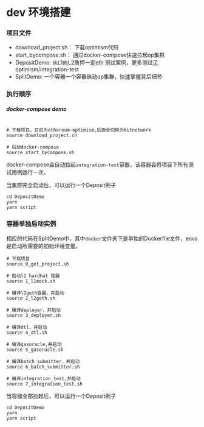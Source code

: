 # dev 环境搭建

### 项目文件
- download_project.sh： 下载optimism代码
- start_bycompose.sh： 通过docker-compose快速拉起op集群
- DepositDemo: 从L1向L2质押一定eth 测试案例，更多测试见optimism/integration-test
- SplitDemo: 一个容器一个容器启动op集群，快速掌握背后细节

### 执行顺序

##### docker-compose demo
```shell

# 下载项目，目前为ethereum-optimism,后面会切换为bitnetwork
source download_project.sh 

# 启动docker-compose
source start_bycompose.sh
```

docker-compose会自动拉起`integration-test`容器，该容器会将项目下所有测试用例运行一次。

当集群完全启动后，可以运行一个Deposit例子
```shell
cd DepositDemo
yarn
yarn script
```

### 容器单独启动实例
相应的代码在SplitDemo中，其中`docker`文件夹下是单独的Dockerfile文件，envs是启动所需要的初始环境变量。
```shell
# 下载项目
source 0_get_project.sh

# 启动l1 hardhat 容器
source 1_l1mock.sh

# 编译l2geth容器，并启动
source 2_l2geth.sh

# 编译deployer，并启动
source 3_deployer.sh

# 编译dtl，并启动
source 4_dtl.sh

# 编译gasoracle,并启动
source 5_gasoracle.sh

# 编译batch_submitter，并启动
source 6_batch_submitter.sh

# 编译integration_test,并启动
source 7_integration_test.sh

```


当容器全部拉起后，可以运行一个Deposit例子
```shell
cd DepositDemo
yarn
yarn script
```
